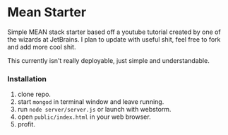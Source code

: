 # Mean Starter

Simple MEAN stack starter based off a youtube tutorial created by one of the wizards at JetBrains. I plan to update with useful shit, feel free to fork and add more cool shit.

This currently isn't really deployable, just simple and understandable.

### Installation
1. clone repo.
1. start `mongod` in terminal window and leave running.
1. run `node server/server.js` or launch with webstorm.
1. open `public/index.html` in your web browser.
1. profit.